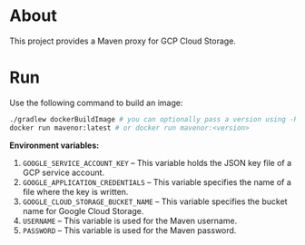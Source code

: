 # About

This project provides a Maven proxy for GCP Cloud Storage.

# Run

Use the following command to build an image:

```sh
./gradlew dockerBuildImage # you can optionally pass a version using -Pversion=<version>
docker run mavenor:latest # or docker run mavenor:<version>
```

**Environment variables:**

1. `GOOGLE_SERVICE_ACCOUNT_KEY` – This variable holds the JSON key file of a GCP service account.
2. `GOOGLE_APPLICATION_CREDENTIALS` – This variable specifies the name of a file where the key is written.
3. `GOOGLE_CLOUD_STORAGE_BUCKET_NAME` – This variable specifies the bucket name for Google Cloud Storage.
4. `USERNAME` – This variable is used for the Maven username.
5. `PASSWORD` – This variable is used for the Maven password.